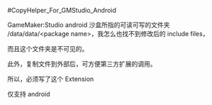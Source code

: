 #CopyHelper_For_GMStudio_Android


GameMaker:Studio  android 沙盒所指的可读可写的文件夹 /data/data/&lt;package name&gt;，我怎么也找不到修改后的 include files，

而且这个文件夹是不可见的。

此外，复制文件到外部后，可方便第三方扩展的调用。

所以，必须写了这个 Extension 

仅支持 android